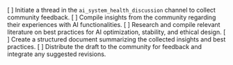 [ ] Initiate a thread in the `ai_system_health_discussion` channel to collect community feedback.
[ ] Compile insights from the community regarding their experiences with AI functionalities.
[ ] Research and compile relevant literature on best practices for AI optimization, stability, and ethical design.
[ ] Create a structured document summarizing the collected insights and best practices.
[ ] Distribute the draft to the community for feedback and integrate any suggested revisions.